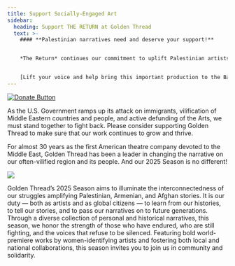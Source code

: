 ```yaml
---
title: Support Socially-Engaged Art
sidebar:
  heading: Support THE RETURN at Golden Thread
  text: >-
    #### **Palestinian narratives need and deserve your support!** 


    *The Return* continues our commitment to uplift Palestinian artists and narratives — building on our deeply impactful 2024 Season for Palestine. The pressure to remain silent in the face of war, fascism, and genocide is strong, but we are resisting with brave, powerful narratives like *The Return*. [](https://goldenthread.my.salesforce-sites.com/donate/?dfId=a0n3Z00000tn4RsQAI)


    [L﻿ift your voice and help bring this important production to the Bay Area!](https://goldenthread.org/posts/support-the-return/)
---
```

[![Donate Button](/img/archive/2015/03/Donate-Button-400.jpg)](https://goldenthread.my.salesforce-sites.com/donate/?dfId=a0n3Z00000tn4RsQAI)

As the U.S. Government ramps up its attack on immigrants, vilification of Middle Eastern countries and people, and active defunding of the Arts, we must stand together to fight back. Please consider supporting Golden Thread to make sure that our work continues to grow and thrive.

For almost 30 years as the first American theatre company devoted to the Middle East, Golden Thread has been a leader in changing the narrative on our often-vilified region and its people. And our 2025 Season is no different!

![](https://ucarecdn.com/317a08e0-de59-494a-84b9-b023ddd14b2f/)

Golden Thread’s 2025 Season aims to illuminate the interconnectedness of our struggles amplifying Palestinian, Armenian, and Afghan stories. It is our duty — both as artists and as global citizens — to learn from our histories, to tell our stories, and to pass our narratives on to future generations. Through a diverse collection of personal and historical narratives, this season, we honor the strength of those who have endured, who are still fighting, and the voices that refuse to be silenced. Featuring bold world-premiere works by women-identifying artists and fostering both local and national collaborations, this season invites you to join us in community and solidarity.